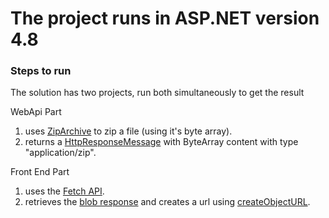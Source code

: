 # The project runs in ASP.NET version 4.8

### Steps to run
The solution has two projects, run both simultaneously to get the result

WebApi Part
1. uses [ZipArchive](https://learn.microsoft.com/en-us/dotnet/api/system.io.compression.ziparchive?view=netframework-4.8) to zip a file (using it's byte array).
2. returns a [HttpResponseMessage](https://learn.microsoft.com/en-us/dotnet/api/system.net.http.httpresponsemessage?view=netframework-4.8) with ByteArray content with type "application/zip".

Front End Part
1. uses the [Fetch API](https://developer.mozilla.org/en-US/docs/Web/API/Fetch_API/Using_Fetch#supplying_request_options).
2. retrieves the [blob response](https://developer.mozilla.org/en-US/docs/Web/API/Response/blob) and creates a url using [createObjectURL](https://developer.mozilla.org/en-US/docs/Web/API/URL/createObjectURL_static).
